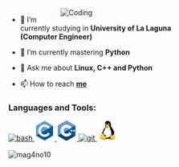 <img align="right" alt="Coding" width="400" src="https://media.tenor.com/44W7Kpj5yOcAAAAC/8bit.gif"> 
  
  
 - 🔭 I’m currently studying in **University of La Laguna <br> (Computer Engineer)** 
  
 - 🌱 I’m currently mastering **Python** 
  
 - 💬 Ask me about **Linux, C++ and Python** 
  
 - 📫 How to reach [**me**](https://github.com/tomas2p11/tomas2p11/issues) 
  
 <h3 align="left">Languages and Tools:</h3> 
 <p align="left"> <a href="https://www.gnu.org/software/bash/" target="_blank" rel="noreferrer"> <img src="https://www.vectorlogo.zone/logos/gnu_bash/gnu_bash-icon.svg" alt="bash" width="40" height="40"/> </a> <a href="https://www.cprogramming.com/" target="_blank" rel="noreferrer"> <img src="https://raw.githubusercontent.com/devicons/devicon/master/icons/c/c-original.svg" alt="c" width="40" height="40"/> </a> <a href="https://www.w3schools.com/cpp/" target="_blank" rel="noreferrer"> <img src="https://raw.githubusercontent.com/devicons/devicon/master/icons/cplusplus/cplusplus-original.svg" alt="cplusplus" width="40" height="40"/> </a> <a href="https://git-scm.com/" target="_blank" rel="noreferrer"> <img src="https://www.vectorlogo.zone/logos/git-scm/git-scm-icon.svg" alt="git" width="40" height="40"/> </a> <a href="https://www.linux.org/" target="_blank" rel="noreferrer"> <img src="https://raw.githubusercontent.com/devicons/devicon/master/icons/linux/linux-original.svg" alt="linux" width="40" height="40"/> </a> 
  
 <p><img align="center" src="https://github-readme-stats.vercel.app/api/top-langs?username=mag4no10&show_icons=true&locale=en&layout=compact&theme=transparent" alt="mag4no10" /></p>
